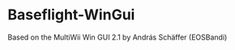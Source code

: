Baseflight-WinGui
=================

Based on the MultiWii Win GUI 2.1 by András Schäffer (EOSBandi) 